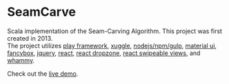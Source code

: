 # SeamCarve
Scala implementation of the Seam-Carving Algorithm.  This project was first created in 2013.  
The project utilizes [play framework](https://www.playframework.com/), [xuggle](http://www.xuggle.com/), [nodejs/npm/gulp](https://www.npmjs.com/), [material ui](http://www.material-ui.com/), [fancybox](http://fancybox.net/), [jquery](https://jquery.com/), [react](https://facebook.github.io/react/), [react dropzone](https://github.com/okonet/react-dropzone), [react swipeable views](https://github.com/oliviertassinari/react-swipeable-views), and [whammy](https://github.com/antimatter15/whammy).

Check out the [live demo](http://seamcarve.herokuapp.com/).
